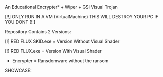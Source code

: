 An Educational Encrypter* + Wiper + GSI Visual Trojan

[!!] ONLY RUN IN A VM (VirtualMachine) THIS WILL DESTROY YOUR PC IF YOU DONT [!!]

Repository Contains 2 Versions:

[!] RED FLUX SKID.exe = Version Without Visual Shader

[!] RED FLUX.exe = Version With Visual Shader

* Encrypter = Ransdomware without the ransom

SHOWCASE:
